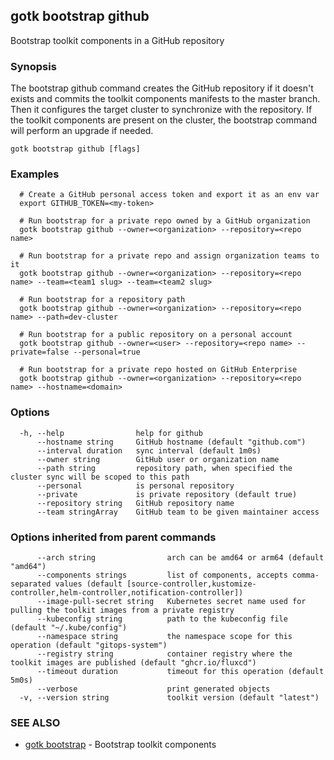 ## gotk bootstrap github

Bootstrap toolkit components in a GitHub repository

### Synopsis

The bootstrap github command creates the GitHub repository if it doesn't exists and
commits the toolkit components manifests to the master branch.
Then it configures the target cluster to synchronize with the repository.
If the toolkit components are present on the cluster,
the bootstrap command will perform an upgrade if needed.

```
gotk bootstrap github [flags]
```

### Examples

```
  # Create a GitHub personal access token and export it as an env var
  export GITHUB_TOKEN=<my-token>

  # Run bootstrap for a private repo owned by a GitHub organization
  gotk bootstrap github --owner=<organization> --repository=<repo name>

  # Run bootstrap for a private repo and assign organization teams to it
  gotk bootstrap github --owner=<organization> --repository=<repo name> --team=<team1 slug> --team=<team2 slug>

  # Run bootstrap for a repository path
  gotk bootstrap github --owner=<organization> --repository=<repo name> --path=dev-cluster

  # Run bootstrap for a public repository on a personal account
  gotk bootstrap github --owner=<user> --repository=<repo name> --private=false --personal=true 

  # Run bootstrap for a private repo hosted on GitHub Enterprise
  gotk bootstrap github --owner=<organization> --repository=<repo name> --hostname=<domain>

```

### Options

```
  -h, --help                help for github
      --hostname string     GitHub hostname (default "github.com")
      --interval duration   sync interval (default 1m0s)
      --owner string        GitHub user or organization name
      --path string         repository path, when specified the cluster sync will be scoped to this path
      --personal            is personal repository
      --private             is private repository (default true)
      --repository string   GitHub repository name
      --team stringArray    GitHub team to be given maintainer access
```

### Options inherited from parent commands

```
      --arch string                arch can be amd64 or arm64 (default "amd64")
      --components strings         list of components, accepts comma-separated values (default [source-controller,kustomize-controller,helm-controller,notification-controller])
      --image-pull-secret string   Kubernetes secret name used for pulling the toolkit images from a private registry
      --kubeconfig string          path to the kubeconfig file (default "~/.kube/config")
      --namespace string           the namespace scope for this operation (default "gitops-system")
      --registry string            container registry where the toolkit images are published (default "ghcr.io/fluxcd")
      --timeout duration           timeout for this operation (default 5m0s)
      --verbose                    print generated objects
  -v, --version string             toolkit version (default "latest")
```

### SEE ALSO

* [gotk bootstrap](gotk_bootstrap.md)	 - Bootstrap toolkit components

